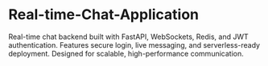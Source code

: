 # Real-time-Chat-Application
Real-time chat backend built with FastAPI, WebSockets, Redis, and JWT authentication. Features secure login, live messaging, and serverless-ready deployment. Designed for scalable, high-performance communication.
